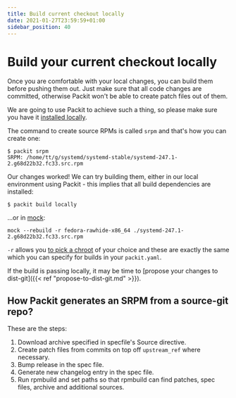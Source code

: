 ```yaml
---
title: Build current checkout locally
date: 2021-01-27T23:59:59+01:00
sidebar_position: 40
---
```


# Build your current checkout locally

Once you are comfortable with your local changes, you can build them before
pushing them out. Just make sure that all code changes are committed, otherwise
Packit won't be able to create patch files out of them.

We are going to use Packit to achieve such a thing, so please make sure you have it
[installed locally](/docs/guide/#have-packit-tooling-installed-locally).

The command to create source RPMs is called `srpm` and that's how you can create one:

    $ packit srpm
    SRPM: /home/tt/g/systemd/systemd-stable/systemd-247.1-2.g68d22b32.fc33.src.rpm

Our changes worked! We can try building them, either in our local environment
using Packit - this implies that all build dependencies are installed:

    $ packit build locally

...or in [mock](https://github.com/rpm-software-management/mock):

    mock --rebuild -r fedora-rawhide-x86_64 ./systemd-247.1-2.g68d22b32.fc33.src.rpm

`-r` allows you [to pick a chroot](configuration/#available-copr-build-targets)
of your choice and these are exactly the same which you can specify for builds
in your `packit.yaml`.

If the build is passing locally, it may be time to [propose your changes to
dist-git]({{< ref "propose-to-dist-git.md" >}}).


## How Packit generates an SRPM from a source-git repo?

These are the steps:

1. Download archive specified in specfile's Source directive.
2. Create patch files from commits on top off `upstream_ref` where necessary.
3. Bump release in the spec file.
4. Generate new changelog entry in the spec file.
5. Run rpmbuild and set paths so that rpmbuild can find patches, spec files,
   archive and additional sources.

